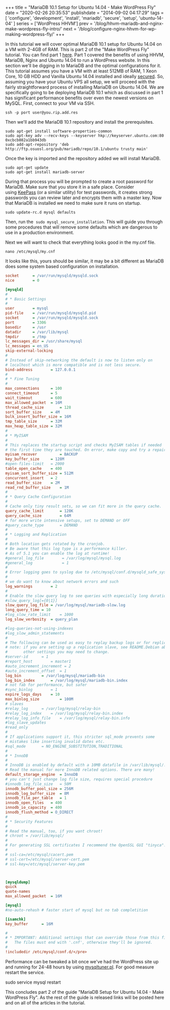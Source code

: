 +++
title = "MariaDB 10.1 Setup for Ubuntu 14.04 - Make WordPress Fly"
date = "2020-02-26 20:35:53"
publishdate = "2014-09-02 04:17:29"
tags = [
'configure', 'development', 'install', 'mariadb', 'secure', 'setup', 'ubuntu-14-04'
]
series = ['WordPress HHVM']
prev = '/blog/hhvm-mariadb-and-nginx-make-wordpress-fly-intro/'
next = '/blog/configure-nginx-hhvm-for-wp-making-wordpress-fly/'
+++

In this tutorial we will cover optimal MariaDB 10.1 setup for Ubuntu 14.04 on a
VM with 2-4GB of RAM. This is part 2 of the "Make WordPress Fly" tutorial. You
can find part 1 [here](/blog/hhvm-mariadb-and-nginx-make-wordpress-fly-intro).
Part 1 covered the benefits of using HHVM, MariaDB, Nginx and Ubuntu 14.04 to
run a WordPress website. In this section we'll be digging in to MariaDB and the
optimal configurations for it. This tutorial assumes you have a VM with at least
512MB of RAM, 1 Xeon Core, 10 GB HDD and Vanilla Ubuntu 14.04 installed and
ideally
[secured](/blog/getting-started-with-an-ubuntu-vps-running-14-04/ 'Getting Started with an Ubuntu VPS Running 14.04'). So, assuming you have your Ubuntu VPS all setup, we will proceed with the
fairly straightforward process of installing MariaDB on Ubuntu 14.04. We are
specifically going to be deploying MariaDB 10.1 which as discussed in part 1 has
significant performance benefits over even the newest versions on MySQL. First,
connect to your VM via SSH.

`ssh -p port user@you.rip.add.res`

Then we'll add the MariaDB 10.1 repository and install the prerequisites.

```
sudo apt-get install software-properties-common
sudo apt-key adv --recv-keys --keyserver hkp://keyserver.ubuntu.com:80 0xcbcb082a1bb943db
sudo add-apt-repository 'deb http://ftp.osuosl.org/pub/mariadb/repo/10.1/ubuntu trusty main'
```

Once the key is imported and the repository added we will install MariaDB.

```
sudo apt-get update
sudo apt-get install mariadb-server
```

During that process you will be prompted to create a root password for MariaDB.
Make sure that you store it in a safe place. Consider
using [KeePass](http://keepass.info/ 'KeePass') (or a similar utility) for test
passwords, it creates strong passwords you can review later and encrypts them
with a master key. Now that MariaDB is installed we need to make sure it runs on
startup.

```
sudo update-rc.d mysql defaults
```

Then, run the  `sudo mysql_secure_installation`. This will guide you through
some procedures that will remove some defaults which are dangerous to use in a
production environment.

Next we will want to check that everything looks good in the my.cnf file.

```
nano /etc/mysql/my.cnf
```

It looks like this, yours should be similar, it may be a bit different as
MariaDB does some system based configuration on installation.

```ini
socket		= /var/run/mysqld/mysqld.sock
nice		= 0

[mysqld]
#
# * Basic Settings
#
user		= mysql
pid-file	= /var/run/mysqld/mysqld.pid
socket		= /var/run/mysqld/mysqld.sock
port		= 3306
basedir		= /usr
datadir		= /var/lib/mysql
tmpdir		= /tmp
lc_messages_dir	= /usr/share/mysql
lc_messages	= en_US
skip-external-locking
#
# Instead of skip-networking the default is now to listen only on
# localhost which is more compatible and is not less secure.
bind-address		= 127.0.0.1
#
# * Fine Tuning
#
max_connections		= 100
connect_timeout		= 5
wait_timeout		= 600
max_allowed_packet	= 16M
thread_cache_size       = 128
sort_buffer_size	= 4M
bulk_insert_buffer_size	= 16M
tmp_table_size		= 32M
max_heap_table_size	= 32M
#
# * MyISAM
#
# This replaces the startup script and checks MyISAM tables if needed
# the first time they are touched. On error, make copy and try a repair.
myisam_recover          = BACKUP
key_buffer_size		= 128M
#open-files-limit	= 2000
table_open_cache	= 400
myisam_sort_buffer_size	= 512M
concurrent_insert	= 2
read_buffer_size	= 2M
read_rnd_buffer_size	= 1M
#
# * Query Cache Configuration
#
# Cache only tiny result sets, so we can fit more in the query cache.
query_cache_limit		= 128K
query_cache_size		= 64M
# for more write intensive setups, set to DEMAND or OFF
#query_cache_type		= DEMAND
#
# * Logging and Replication
#
# Both location gets rotated by the cronjob.
# Be aware that this log type is a performance killer.
# As of 5.1 you can enable the log at runtime!
#general_log_file        = /var/log/mysql/mysql.log
#general_log             = 1
#
# Error logging goes to syslog due to /etc/mysql/conf.d/mysqld_safe_syslog.cnf.
#
# we do want to know about network errors and such
log_warnings		= 2
#
# Enable the slow query log to see queries with especially long duration
#slow_query_log[={0|1}]
slow_query_log_file	= /var/log/mysql/mariadb-slow.log
long_query_time = 10
#log_slow_rate_limit	= 1000
log_slow_verbosity	= query_plan

#log-queries-not-using-indexes
#log_slow_admin_statements
#
# The following can be used as easy to replay backup logs or for replication.
# note: if you are setting up a replication slave, see README.Debian about
#       other settings you may need to change.
#server-id		= 1
#report_host		= master1
#auto_increment_increment = 2
#auto_increment_offset	= 1
log_bin			= /var/log/mysql/mariadb-bin
log_bin_index		= /var/log/mysql/mariadb-bin.index
# not fab for performance, but safer
#sync_binlog		= 1
expire_logs_days	= 10
max_binlog_size         = 100M
# slaves
#relay_log		= /var/log/mysql/relay-bin
#relay_log_index	= /var/log/mysql/relay-bin.index
#relay_log_info_file	= /var/log/mysql/relay-bin.info
#log_slave_updates
#read_only
#
# If applications support it, this stricter sql_mode prevents some
# mistakes like inserting invalid dates etc.
#sql_mode		= NO_ENGINE_SUBSTITUTION,TRADITIONAL
#
# * InnoDB
#
# InnoDB is enabled by default with a 10MB datafile in /var/lib/mysql/.
# Read the manual for more InnoDB related options. There are many!
default_storage_engine	= InnoDB
# you can't just change log file size, requires special procedure
#innodb_log_file_size	= 50M
innodb_buffer_pool_size	= 256M
innodb_log_buffer_size	= 8M
innodb_file_per_table	= 1
innodb_open_files	= 400
innodb_io_capacity	= 400
innodb_flush_method	= O_DIRECT
#
# * Security Features
#
# Read the manual, too, if you want chroot!
# chroot = /var/lib/mysql/
#
# For generating SSL certificates I recommend the OpenSSL GUI "tinyca".
#
# ssl-ca=/etc/mysql/cacert.pem
# ssl-cert=/etc/mysql/server-cert.pem
# ssl-key=/etc/mysql/server-key.pem



[mysqldump]
quick
quote-names
max_allowed_packet	= 16M

[mysql]
#no-auto-rehash	# faster start of mysql but no tab completition

[isamchk]
key_buffer		= 16M

#
# * IMPORTANT: Additional settings that can override those from this file!
#   The files must end with '.cnf', otherwise they'll be ignored.
#
!includedir /etc/mysql/conf.d/</pre>
```

Performance can be tweaked a bit once we've had the WordPress site up and
running for 24-48 hours by using
[mysqltuner.pl](http://mysqltuner.com/ 'MySQL Tuner'). For good measure restart
the service.

sudo service mysql restart

This concludes part 2 of the guide "MariaDB Setup for Ubuntu 14.04 - Make
WordPress Fly". As the rest of the guide is released links will be posted here
and on all of the articles in the tutorial.
